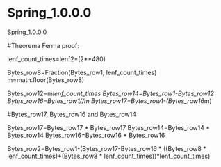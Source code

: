# Spring_1.0.0.0
Spring_1.0.0.0

#Theorema Ferma proof:

lenf_count_times=lenf2*(2**480)

Bytes_row8=Fraction(Bytes_row1, lenf_count_times)
m=math.floor(Bytes_row8)
                                   

Bytes_row12=m*lenf_count_times
Bytes_row14=Bytes_row1-Bytes_row12
Bytes_row16=Bytes_row1//m
Bytes_row17=Bytes_row1-(Bytes_row16*m)

#Bytes_row17, Bytes_row16 and Bytes_row14
                                    
Bytes_row17=Bytes_row17 * Bytes_row17
Bytes_row14=Bytes_row14 * Bytes_row14
Bytes_row16=Bytes_row16 * Bytes_row16

Bytes_row2=Bytes_row1-(Bytes_row17-Bytes_row16 * ((Bytes_row8 * lenf_count_times)+(Bytes_row8 * lenf_count_times))*lenf_count_times)
